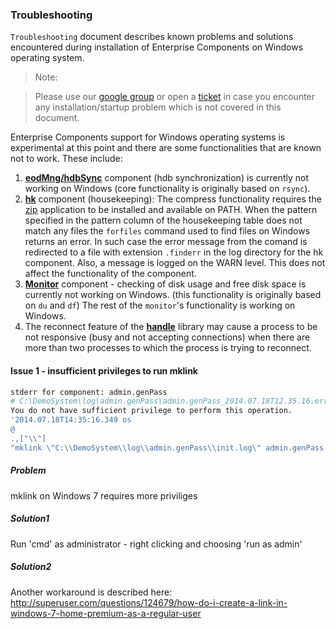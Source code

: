 ###                                           **Troubleshooting**

<!--------------------------------------------------------------------------------------------------------------------->
`Troubleshooting` document describes known problems and solutions encountered during installation of Enterprise 
Components on Windows operating system.

> Note:
  
> Please use our [google group](https://groups.google.com/d/forum/exxeleron) 
or open a [ticket](https://github.com/exxeleron/enterprise-components/issues) 
in case you encounter any installation/startup problem which is not covered in this document.

Enterprise Components support for Windows operating systems is experimental at this point and there are some 
functionalities that are known not to work. These include:

1. [**eodMng/hdbSync**](../components/eodMng/hdbSync.q) component (hdb synchronization) is currently not working on Windows 
   (core functionality is originally based on `rsync`).
2. [**hk**](../components/hk) component (housekeeping): The compress functionality requires the [zip](http://www.info-zip.org/) application to be installed and available on PATH.
When the pattern specified in the pattern column of the housekeeping table does not match any files the `forfiles` command used to find files on Windows returns an error. In such case the error message from the comand is redirected to a file with extension `.finderr` in the log directory for the hk component. Also, a message is logged on the WARN level.
This does not affect the functionality of the component.
3. [**Monitor**](../components/monitor) component - checking of disk usage and free disk space is currently 
   not working on Windows. (this functionality is originally based on `du` and `df`)
   The rest of the `monitor`'s functionality is working on Windows.
4. The reconnect feature of the [**handle**](../libraries/qsl/handle.q) library may cause a process to be not responsive (busy and not accepting connections) when there are more than two processes to which the process is trying to reconnect.  

<!--------------------------------------------------------------------------------------------------------------------->
#### Issue 1 - insufficient privileges to run mklink
```bash
stderr for component: admin.genPass
# C:\DemoSystem\log\admin.genPass\admin.genPass_2014.07.18T12.35.16.err
You do not have sufficient privilege to perform this operation.
'2014.07.18T14:35:16.349 os
@
.,["\\"]
"mklink \"C:\\DemoSystem\\log\\admin.genPass\\init.log\" admin.genPass.2014.07.18T12.35.16.log"
```

##### Problem
mklink on Windows 7 requires more priviliges
 
##### Solution1
Run 'cmd' as administrator - right clicking and choosing 'run as admin'

##### Solution2
Another workaround is described here:
http://superuser.com/questions/124679/how-do-i-create-a-link-in-windows-7-home-premium-as-a-regular-user


  
